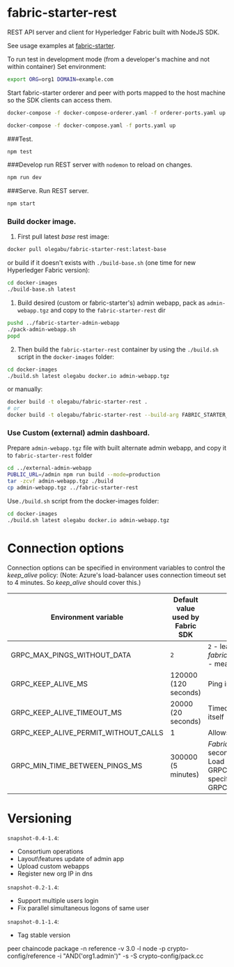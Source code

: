 # fabric-starter-rest
REST API server and client for Hyperledger Fabric built with NodeJS SDK.

See usage examples at 
[fabric-starter](https://github.com/olegabu/fabric-starter#use-rest-api-to-query-and-invoke-chaincodes).

To run test in development mode (from a developer's machine and not within container)
Set environment:
```bash
export ORG=org1 DOMAIN=example.com
```

Start fabric-starter orderer and peer with ports mapped to the host machine so the SDK clients can access them.
```bash
docker-compose -f docker-compose-orderer.yaml -f orderer-ports.yaml up

docker-compose -f docker-compose.yaml -f ports.yaml up
```
###Test.
```bash
npm test
```
###Develop
run REST server with `nodemon` to reload on changes.
```bash
npm run dev
```
###Serve. 
Run REST server.
```bash
npm start
```
### Build docker image.
1. First pull latest _base_ rest image:
```bash
docker pull olegabu/fabric-starter-rest:latest-base
```
or build if it doesn't exists with `./build-base.sh` (one time for new Hyperledger Fabric version):
```bash
cd docker-images
./build-base.sh latest
```

1. Build desired (custom or fabric-starter's) admin webapp, pack as `admin-webapp.tgz` and copy to the `fabric-starter-rest` dir
```bash
pushd ../fabric-starter-admin-webapp
./pack-admin-webapp.sh
popd
```
  

2. Then build the `fabric-starter-rest` container by using the `./build.sh` script in the `docker-images` folder:
```bash
cd docker-images
./build.sh latest olegabu docker.io admin-webapp.tgz
```
or manually:
```bash
docker build -t olegabu/fabric-starter-rest .
# or
docker build -t olegabu/fabric-starter-rest --build-arg FABRIC_STARTER_VERSION=latest .
```


### Use Custom (external) admin dashboard.

Prepare `admin-webapp.tgz` file with built alternate admin webapp, and copy it to `fabric-starter-rest` folder 
```bash
cd ../external-admin-webapp
PUBLIC_URL=/admin npm run build --mode=production
tar -zcvf admin-webapp.tgz ./build
cp admin-webapp.tgz ../fabric-starter-rest
```

Use`./build.sh` script from the docker-images folder:
      
```bash
cd docker-images
./build.sh latest olegabu docker.io admin-webapp.tgz
```

# Connection options

Connection options can be specified in environment variables to control the _keep_alive_ policy:
(Note: Azure's load-balancer uses connection timeout set to 4 minutes. So _keep_alive_ should cover this.)

Environment variable | Default value used by Fabric SDK | Description
---------------------|----------------------------------|------------
GRPC_MAX_PINGS_WITHOUT_DATA| `2` | `2` - leads to an error of ping process. _fabric-starter-rest_ overrides this to `0` - means no limits
GRPC_KEEP_ALIVE_MS | 120000 (120 seconds)| Ping interval in milliseconds
GRPC_KEEP_ALIVE_TIMEOUT_MS|20000 (20 seconds) |Timeout period for the ping request itself
GRPC_KEEP_ALIVE_PERMIT_WITHOUT_CALLS|1|Allows pings with no payload
GRPC_MIN_TIME_BETWEEN_PINGS_MS| 300000 (5 minutes)|_Fabric-starter-rest_ resets this to 60 seconds to avoid disconnect of Azure Load Balancer (if GRPC_KEEP_ALIVE_TIMEOUT_MS is specified then the interval is set to GRPC_KEEP_ALIVE_TIMEOUT_MS/1.1)



# Versioning

`snapshot-0.4-1.4`:
- Consortium operations
- Layout\features update of admin app 
- Upload custom webapps 
- Register new org IP in dns 


`snapshot-0.2-1.4`:
- Support multiple users login
- Fix parallel simultaneous logons of same user 

`snapshot-0.1-1.4`:  
- Tag stable version







peer chaincode package -n reference -v 3.0 -l node -p crypto-config/reference -i "AND('org1.admin')" -s -S crypto-config/pack.cc